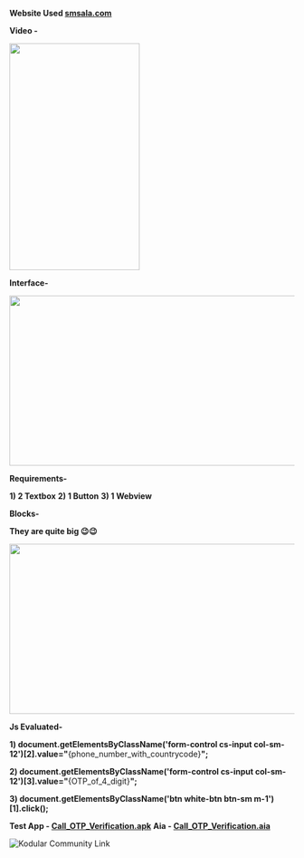 **Website Used  [smsala.com](https://smsala.com/voice-otp/)**

**Video -**

<img height=400 width=230 src = "https://res.cloudinary.com/dny3l6mca/image/upload/v1684908790/video_2022-01-19_18-01-10_zpe4qk.gif">
</img>

**Interface-**

<img height=300 width=600 src = "https://kodular-community.s3.dualstack.eu-west-1.amazonaws.com/original/3X/a/b/abecfd386e2d78776046b102c734b4f7940a695c.png">
</img>


**Requirements-**

**1) 2 Textbox**
**2) 1 Button**
**3) 1 Webview**

**Blocks-**

**They are quite big :wink::wink:**

<img height=300 width=600 src = "https://kodular-community.s3.dualstack.eu-west-1.amazonaws.com/original/3X/d/3/d36c991574eebcc8ba5db9ca16e4f26cb1541acf.png">
</img>

**Js Evaluated-**

**1) document.getElementsByClassName('form-control cs-input col-sm-12')[2].value="**{phone_number_with_countrycode}**";**

**2) document.getElementsByClassName('form-control cs-input col-sm-12')[3].value="**{OTP_of_4_digit}**";**

**3) document.getElementsByClassName('btn white-btn btn-sm m-1')[1].click();**

**Test App - [Call_OTP_Verification.apk](https://community.kodular.io/uploads/short-url/sznsPuNIgLnAbsIWCFEDcs1pooU.apk)**
**Aia - [Call_OTP_Verification.aia](https://community.kodular.io/uploads/short-url/psX8Cl7bbEeZkwlwk7lQYLPQ6A5.aia)**

![Kodular Community Link]("https://community.kodular.io/t/call-otp-verification-cov/164078/1")
